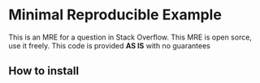 # Minimal Reproducible Example
This is an MRE for a question in Stack Overflow. This MRE is open sorce, use it freely. This code is provided **AS IS** with no guarantees

## How to install
